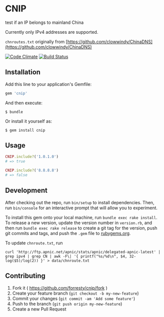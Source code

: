 # CNIP

test if an IP belongs to mainland China

Currently only IPv4 addresses are supported.

`chnroutes.txt` originally from [https://github.com/clowwindy/ChinaDNS](https://github.com/clowwindy/ChinaDNS)

[![Code Climate](https://codeclimate.com/github/forresty/cnip/badges/gpa.svg)](https://codeclimate.com/github/forresty/cnip)
[![Build Status](https://travis-ci.org/forresty/cnip.svg?branch=master)](https://travis-ci.org/forresty/cnip)

## Installation

Add this line to your application's Gemfile:

```ruby
gem 'cnip'
```

And then execute:

    $ bundle

Or install it yourself as:

    $ gem install cnip

## Usage

```ruby
CNIP.include?('1.0.1.0')
# => true

CNIP.include?('8.8.8.8')
# => false
```

## Development

After checking out the repo, run `bin/setup` to install dependencies. Then, run `bin/console` for an interactive prompt that will allow you to experiment.

To install this gem onto your local machine, run `bundle exec rake install`. To release a new version, update the version number in `version.rb`, and then run `bundle exec rake release` to create a git tag for the version, push git commits and tags, and push the `.gem` file to [rubygems.org](https://rubygems.org).

To update `chnroute.txt`, run

```shell
curl 'http://ftp.apnic.net/apnic/stats/apnic/delegated-apnic-latest' | grep ipv4 | grep CN | awk -F\| '{ printf("%s/%d\n", $4, 32-log($5)/log(2)) }' > data/chnroute.txt
```

## Contributing

1. Fork it ( https://github.com/forresty/cnip/fork )
2. Create your feature branch (`git checkout -b my-new-feature`)
3. Commit your changes (`git commit -am 'Add some feature'`)
4. Push to the branch (`git push origin my-new-feature`)
5. Create a new Pull Request
